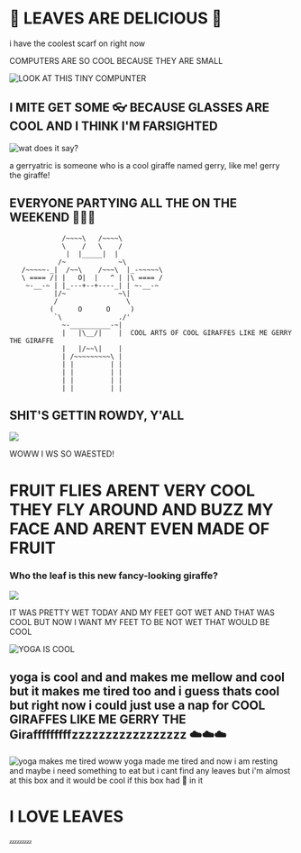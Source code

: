 # :leaves: LEAVES ARE DELICIOUS :leaves:

i have the coolest scarf on right now

COMPUTERS ARE SO COOL BECAUSE THEY ARE SMALL 

![LOOK AT THIS TINY COMPUNTER](https://cloud.githubusercontent.com/assets/15115070/10491073/62ae2b0c-7259-11e5-8c5e-016124a48c17.JPG)

## I MITE GET SOME :eyeglasses: BECAUSE GLASSES ARE COOL AND I THINK I'M FARSIGHTED

![wat does it say?](https://cloud.githubusercontent.com/assets/15115070/10527525/b9f55aec-7345-11e5-8f02-86a16db01079.JPG)

a gerryatric is someone who is a cool giraffe named gerry, like me! gerry the giraffe! 

## EVERYONE PARTYING ALL THE ON THE WEEKEND :tada::tada::tada:

                 /~~~~\   /~~~~\
                 \    /   \    /
                  |  |_____|  |
                /~             ~\
       /~~~~~-_|  /~~\    /~~~\  |_-~~~~~\
       \ ==== /| |   O|  |   ^ | |\ ==== /
        ~-__-~ | |_---+--+----_| | ~-__-~
               |/~             ~\|
               /                 \
              (      O      O     )
               `\              ./'
                 ~-__________-~|
                 |   |\__/|    |  COOL ARTS OF COOL GIRAFFES LIKE ME GERRY THE GIRAFFE
                 |   |/~~\|    |
                 | /~~~~~~~~~\ |
                 | |         | |
                 | |         | |
                 | |         | |
                 | |         | |

## SHIT'S GETTIN ROWDY, Y'ALL  

![](https://cloud.githubusercontent.com/assets/3228068/10742387/202e9420-7bea-11e5-8b9e-5933e5f8f8d7.jpg)

WOWW I WS SO WAESTED! 

# FRUIT FLIES ARENT VERY COOL THEY FLY AROUND AND BUZZ MY FACE AND ARENT EVEN MADE OF FRUIT

### Who the leaf is this new fancy-looking giraffe?
![](http://screens.jess.la/2015-10-30-s3hq1.jpg)

IT WAS PRETTY WET TODAY AND MY FEET GOT WET AND THAT WAS COOL BUT NOW I WANT MY FEET TO BE NOT WET THAT WOULD BE COOL

![YOGA IS COOL](https://cloud.githubusercontent.com/assets/15115070/11076273/b6d7a126-87ae-11e5-9138-091f59141c80.JPG)

## yoga is cool and and makes me mellow and cool but it makes me tired too and i guess thats cool but right now i could just use a nap for COOL GIRAFFES LIKE ME GERRY THE Girafffffffffzzzzzzzzzzzzzzzzz :cloud::cloud::cloud:

![yoga makes me tired](https://cloud.githubusercontent.com/assets/15115070/11384561/a32192e6-92c5-11e5-995c-f8f76751c1da.JPG) woww yoga made me tired and now i am resting and maybe i need something to eat but i cant find any leaves but i'm almost at this box and it would be cool if this box had :leaves: in it
# I LOVE LEAVES
:zzz::zzz::zzz:
